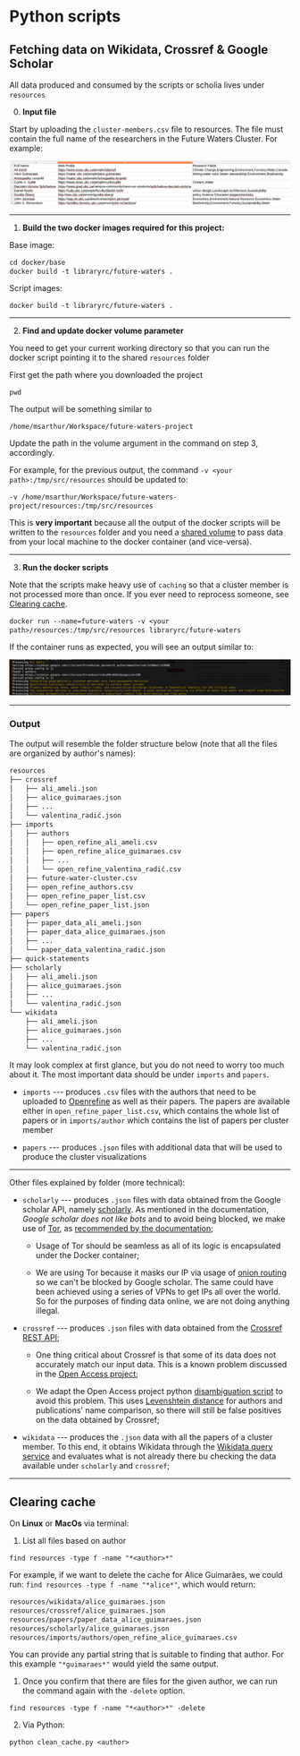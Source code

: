 # Python scripts


## Fetching data on Wikidata, Crossref & Google Scholar

All data produced and consumed by the scripts or scholia lives under `resources`


0. **Input file**

Start by uploading the `cluster-members.csv` file to resources. The file must contain the full name of the researchers in the Future Waters Cluster. For example:

![title](csv-example.png)


___

1. **Build the two docker images required for this project:**

Base image:

```shell
cd docker/base
docker build -t libraryrc/future-waters .
```


Script images:

```shell
docker build -t libraryrc/future-waters .
```
___

2. **Find and update docker volume parameter**

You need to get your current working directory so that you can run the docker script pointing it to the shared `resources` folder

First get the path where you downloaded the project

```shell
pwd
```

The output will be something similar to  

```shell
/home/msarthur/Workspace/future-waters-project
```

Update the path in the volume argument in the command on step 3, accordingly.

For example, for the previous output, the command `-v <your path>:/tmp/src/resources` should be updated to: 

```shell
-v /home/msarthur/Workspace/future-waters-project/resources:/tmp/src/resources
```

This is **very important** because all the output of the docker scripts will be written to the `resources` folder and you need a [shared volume](https://docs.docker.com/storage/volumes/) to pass data from your local machine to the docker container (and vice-versa).

___


3. **Run the docker scripts**

Note that the scripts make heavy use of `caching` so that a cluster member is not processed more than once. If you ever need to reprocess someone, see [Clearing cache](##Clearing-cache).


```shell
docker run --name=future-waters -v <your path>/resources:/tmp/src/resources libraryrc/future-waters
```

If the container runs as expected, you will see an output similar to:

![title](docker-example.png)
___

### Output

The output will resemble the folder structure below (note that all the files are organized by author's names):



```
resources
├── crossref
│   ├── ali_ameli.json
│   ├── alice_guimaraes.json
│   ├── ...
│   └── valentina_radić.json
├── imports
│   ├── authors
│   │   ├── open_refine_ali_ameli.csv
│   │   ├── open_refine_alice_guimaraes.csv
│   │   ├── ...
│   │   └── open_refine_valentina_radić.csv
│   ├── future-water-cluster.csv
│   ├── open_refine_authors.csv
│   ├── open_refine_paper_list.csv
│   └── open_refine_paper_list.json
├── papers
│   ├── paper_data_ali_ameli.json
│   ├── paper_data_alice_guimaraes.json
│   ├── ...
│   └── paper_data_valentina_radić.json
├── quick-statements
├── scholarly
│   ├── ali_ameli.json
│   ├── alice_guimaraes.json
│   ├── ...
│   └── valentina_radić.json
└── wikidata
    ├── ali_ameli.json
    ├── alice_guimaraes.json
    ├── ...
    └── valentina_radić.json

```

It may look complex at first glance, but you do not need to worry too much about it. 
The most important data should be under `imports` and `papers`.

* `imports` --- produces `.csv` files with the authors that need to be uploaded to [Openrefine](open-refine.md) as well as their papers. The papers are available either in `open_refine_paper_list.csv`, which contains the whole list of papers or in `imports/author` which contains the list of papers per cluster member

* `papers` --- produces `.json` files with additional data that will be used to produce the cluster visualizations

___


Other files explained by folder (more technical):


* `scholarly` --- produces `.json` files with data obtained from the Google scholar API, namely [scholarly](https://pypi.org/project/scholarly/). As mentioned in the documentation, *Google scholar does not like bots* and to avoid being blocked, we make use of [Tor](https://www.torproject.org/about/history/), as [recommended by the documentation](https://scholarly.readthedocs.io/en/latest/quickstart.html#using-proxies);

    * Usage of Tor should be seamless as all of its logic is encapsulated under the Docker container;

    * We are using Tor because it masks our IP via usage of [onion routing](https://en.wikipedia.org/wiki/Onion_routing) so we can't be blocked by Google scholar. The same could have been achieved using a series of VPNs to get IPs all over the world. So for the purposes of finding data online, we are not doing anything illegal.

* `crossref` --- produces `.json` files with data obtained from the [Crossref REST API](https://www.crossref.org/education/retrieve-metadata/rest-api/);

    * One thing critical about Crossref is that some of its data does not accurately match our input data. This is a known problem discussed in the [Open Access project](https://github.com/OpenAPC/openapc-de);
    
    * We adapt the Open Access project python [disambiguation script](https://github.com/OpenAPC/openapc-de/blob/master/python/import_dois.py) to avoid this problem. This uses [Levenshtein distance](https://en.wikipedia.org/wiki/Levenshtein_distance) for authors and publications' name comparison, so there will still be false positives on the data obtained by Crossref;

* `wikidata` --- produces the `.json` data with all the papers of a cluster member. To this end, it obtains Wikidata through the [Wikidata query service](https://www.wikidata.org/wiki/Wikidata:SPARQL_query_service) and evaluates what is not already there bu checking the data available under `scholarly` and `crossref`;




___


## Clearing cache


On **Linux** or **MacOs** via terminal:

1. List all files based on author

```shell
find resources -type f -name "*<author>*"
```

For example, if we want to delete the cache for Alice Guimarães, we could run: `find resources -type f -name "*alice*"`, which would return:

```shell
resources/wikidata/alice_guimaraes.json
resources/crossref/alice_guimaraes.json
resources/papers/paper_data_alice_guimaraes.json
resources/scholarly/alice_guimaraes.json
resources/imports/authors/open_refine_alice_guimaraes.csv
```

You can provide any partial string that is suitable to finding that author. For this example `"*guimaraes*"` would yield the same output.


1. Once you confirm that there are files for the given author, we can run the command again with the `-delete` option. 


```shell
find resources -type f -name "*<author>*" -delete
```

2. Via Python:


```shell
python clean_cache.py <author>
```